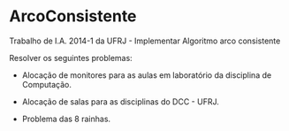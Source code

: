 ArcoConsistente
===============

Trabalho de I.A. 2014-1 da UFRJ - Implementar Algoritmo arco consistente

Resolver os seguintes problemas:

- Alocação de monitores para as aulas em laboratório da disciplina de Computação.
 
- Alocação de salas para as disciplinas do DCC - UFRJ.

- Problema das 8 rainhas.
